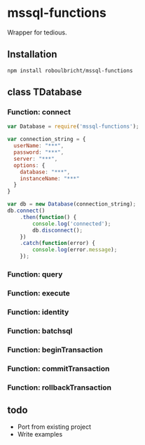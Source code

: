 # mssql-functions
Wrapper for tedious.

## Installation

```
npm install roboulbricht/mssql-functions
```

## class TDatabase

### Function: connect
```javascript
var Database = require('mssql-functions');

var connection_string = {
  userName: "***",
  password: "***",
  server: "***",
  options: {
    database: "***",
    instanceName: "***"
  }
}

var db = new Database(connection_string);
db.connect()
    .then(function() {
        console.log('connected');
        db.disconnect();
    })
    .catch(function(error) {
        console.log(error.message);
    });
```
### Function: query

### Function: execute

### Function: identity

### Function: batchsql

### Function: beginTransaction

### Function: commitTransaction

### Function: rollbackTransaction

## todo
 - Port from existing project
 - Write examples